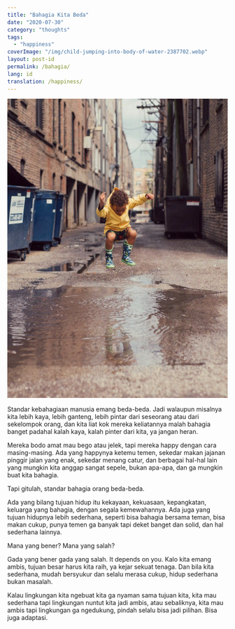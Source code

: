 ```yaml
---
title: "Bahagia Kita Beda"
date: "2020-07-30"
category: "thoughts"
tags:
  - "happiness"
coverImage: "/img/child-jumping-into-body-of-water-2387702.webp"
layout: post-id
permalink: /bahagia/
lang: id
translation: /happiness/
---
```


![bahagia](/img/child-jumping-into-body-of-water-2387702.webp)

Standar kebahagiaan manusia emang beda-beda. Jadi walaupun misalnya kita lebih kaya, lebih ganteng, lebih pintar dari seseorang atau dari sekelompok orang, dan kita liat kok mereka keliatannya malah bahagia banget padahal kalah kaya, kalah pinter dari kita, ya jangan heran.

Mereka bodo amat mau bego atau jelek, tapi mereka happy dengan cara masing-masing. Ada yang happynya ketemu temen, sekedar makan jajanan pinggir jalan yang enak, sekedar menang catur, dan berbagai hal-hal lain yang mungkin kita anggap sangat sepele, bukan apa-apa, dan ga mungkin buat kita bahagia.

Tapi gitulah, standar bahagia orang beda-beda.

Ada yang bilang tujuan hidup itu kekayaan, kekuasaan, kepangkatan, keluarga yang bahagia, dengan segala kemewahannya. Ada juga yang tujuan hidupnya lebih sederhana, seperti bisa bahagia bersama teman, bisa makan cukup, punya temen ga banyak tapi deket banget dan solid, dan hal sederhana lainnya.

Mana yang bener? Mana yang salah?

Gada yang bener gada yang salah. It depends on you. Kalo kita emang ambis, tujuan besar harus kita raih, ya kejar sekuat tenaga. Dan bila kita sederhana, mudah bersyukur dan selalu merasa cukup, hidup sederhana bukan masalah.

Kalau lingkungan kita ngebuat kita ga nyaman sama tujuan kita, kita mau sederhana tapi lingkungan nuntut kita jadi ambis, atau sebaliknya, kita mau ambis tapi lingkungan ga ngedukung, pindah selalu bisa jadi pilihan. Bisa juga adaptasi.
